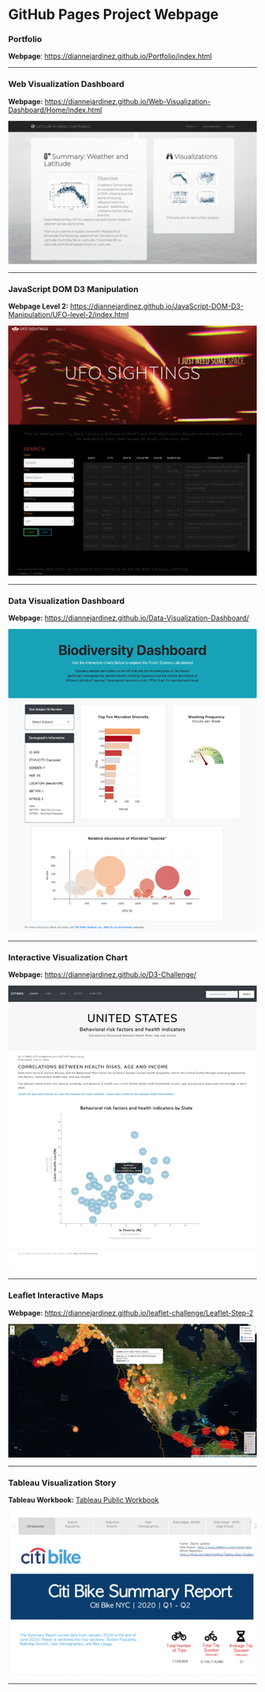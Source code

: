 # GitHub Pages Project Webpage

### Portfolio
**Webpage**: https://diannejardinez.github.io/Portfolio/index.html


---


### Web Visualization Dashboard

**Webpage:** https://diannejardinez.github.io/Web-Visualization-Dashboard/Home/index.html

![](https://github.com/diannejardinez/diannejardinez.github.io/blob/master/Web-Visualization-Dashboard/landing_page.png)


---


### JavaScript DOM D3 Manipulation
**Webpage Level 2:** https://diannejardinez.github.io/JavaScript-DOM-D3-Manipulation/UFO-level-2/index.html

![](https://github.com/diannejardinez/diannejardinez.github.io/blob/master/JavaScript-DOM-D3-Manipulation/UFO-level-2/static/images/home_page_lvl2.png)


---


### Data Visualization Dashboard

**Webpage:** https://diannejardinez.github.io/Data-Visualization-Dashboard/

![](https://github.com/diannejardinez/Data-Visualization-Dashboard/blob/master/images/index_lvl2.png)


---


### Interactive Visualization Chart

**Webpage:** https://diannejardinez.github.io/D3-Challenge/

![](https://github.com/diannejardinez/D3-Challenge/blob/master/images/index.png)


---


### Leaflet Interactive Maps

**Webpage:** https://diannejardinez.github.io/leaflet-challenge/Leaflet-Step-2

![](https://github.com/diannejardinez/leaflet-challenge/blob/master/Leaflet-Step-2/images/lvl2.png)


---


### Tableau Visualization Story

**Tableau Workbook:** [Tableau Public Workbook](https://public.tableau.com/profile/diannejardinez#!/vizhome/UCB-CitiBikeNYC-2020Q1Q2-SummaryReport-Final/CitiBikeSummaryReport-2020-Q1Q2?publish=yes)

![](https://github.com/diannejardinez/diannejardinez.github.io/blob/master/Portfolio/project_images/Citi%20Bike%20NYC-Summary%20Report.gif)


---



